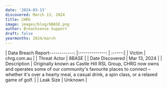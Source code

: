 ```yaml
---
date: '2024-03-13'
discovered: March 13, 2024
title: CHRG
image: images/blog/8BASE.png
author: Breachsense Support
draft: false
yearmonths: 2024/march
---
```


| Data Breach Report------------:     |:-------------:    | :-----:|
| Victim      | chrg.com.au      | 
| Threat Actor      | 8BASE      | 
| Date Discovered      | Mar 13, 2024      | 
| Description      | Originally known as Castle Hill RSL Group, CHRG now owns and operates some of our community's favourite places to connect – whether it's over a hearty meal, a casual drink, a spin class, or a relaxed game of golf.      | 
| Leak Size      | Unknown      | 

